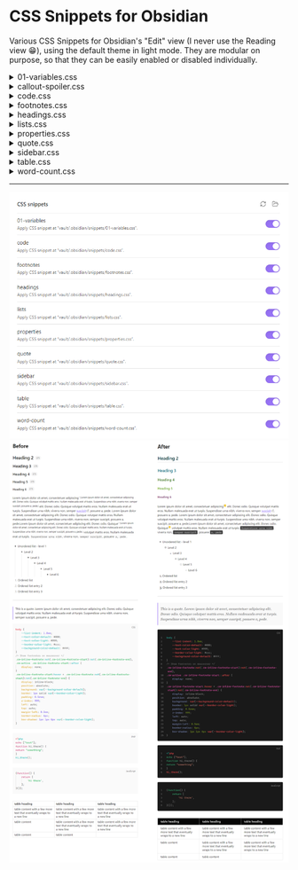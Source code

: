 # CSS Snippets for Obsidian
Various CSS Snippets for Obsidian's "Edit" view (I never use the Reading view 😁), using the default theme in light mode. They are modular on purpose, so that they can be easily enabled or disabled individually.

<details>
<summary>01-variables.css</summary>

Sets the variables that  should be carried over across the various snippets. It is prefixed with `01-` to ensure that it will always load first.

</details>

<details>
<summary>callout-spoiler.css</summary>

Styles a `spoiler` custom [callout](https://help.obsidian.md/Editing+and+formatting/Callouts), and reveals its contents after the box is both expanded and the user hovers over the content area.

![callout-spoiler.gif](assets/callout-spoiler.gif)

Syntax:
```markdown
> [!spoiler]- Spoiler
> The butler did it!
```

</details>

<details>
<summary>code.css</summary>

* Changes to the CodeBlock layout. It uses `filter: invert()` so that it applies the reverse styling on dark mode. 
* Highlights the hovered line.
* Adds numbers to the side. 

![code.png](assets/code.png)

</details>

<details>
<summary>footnotes.css</summary>

Converts the footnotes to tooltips which show their content on hover.

![footnotes.png](assets/footnotes.png)

</details>

<details>
<summary>headings.css</summary>

Styles the various headings.

![headings.png](assets/headings.png)

</details>

<details>
<summary>lists.css</summary>

Styles the lists (ordered and unordered).

![lists.png](assets/lists.png)

</details>

<details>
<summary>properties.css</summary>

Styles the properties block.

![properties.png](assets/properties.png)

</details>

<details>
<summary>quote.css</summary>

Styles the quote block.

![quote.png](assets/quote.png)

</details>

<details>
<summary>sidebar.css</summary>

Hides the Attachments folder from the sidebar.

</details>

<details>
<summary>table.css</summary>

Styling changes to the tables from the [Advanced Table](https://github.com/tgrosinger/advanced-tables-obsidian) plugin.

![table.png](assets/table.png)

</details>

<details>
<summary>word-count.css</summary>

A small modification for the [Better Word Count](https://github.com/lukeleppan/better-word-count) plugin, which only shows the counter on hover. 

![word-count.png](assets/word-count.png)

</details>

---

![settings.png](assets/settings.png)
![compare.png](assets/compare.png)